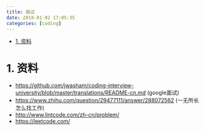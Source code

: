 ```yaml
---
title: 面试
date: 2018-01-02 17:05:35
categories: [coding]
---
```


<!-- TOC -->

- [1. 资料](#1-资料)

<!-- /TOC -->

<a id="markdown-1-资料" name="1-资料"></a>
# 1. 资料

* https://github.com/jwasham/coding-interview-university/blob/master/translations/README-cn.md (google面试)
* https://www.zhihu.com/question/29477111/answer/288072562 (一无所长怎么找工作)
* http://www.lintcode.com/zh-cn/problem/
* https://leetcode.com/
